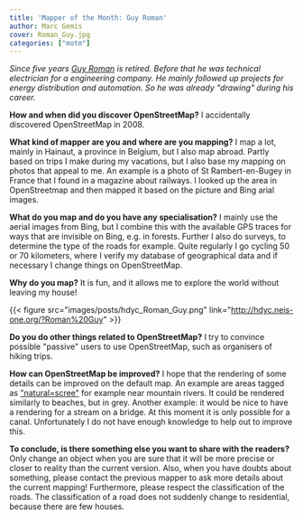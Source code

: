 ```yaml
---
title: 'Mapper of the Month: Guy Roman'
author: Marc Gemis
cover: Roman_Guy.jpg
categories: ["motm"]
---
```


_Since five years [Guy Roman](http://www.openstreetmap.org/user/Roman%20Guy) is retired. Before that he was technical electrician for a engineering company. He mainly followed up projects for energy distribution and automation. So he was already "drawing" during his career._

**How and when did you discover OpenStreetMap?**
I accidentally discovered OpenStreetMap in 2008.

**What kind of mapper are you and where are you mapping?**
I map a lot, mainly in Hainaut, a province in Belgium, but I also map abroad. Partly based on trips I make during my vacations, but I also base my mapping on photos that appeal to me. An example is a photo of St Rambert-en-Bugey in France that I found in a magazine about railways. I looked up the area in OpenStreetmap and then mapped it based on the picture and Bing arial images.

**What do you map and do you have any specialisation?**
I mainly use the aerial images from Bing, but I combine this with the available GPS traces for ways that are invisible on Bing, e.g. in forests. Further I also do surveys, to determine the type of the roads for example. Quite regularly I go cycling 50 or 70 kilometers, where I verify my database of geographical data and if necessary I change things on OpenStreetMap.

**Why do you map?**
It is fun, and it allows me to explore the world without leaving my house!

{{< figure src="images/posts/hdyc_Roman_Guy.png" link="http://hdyc.neis-one.org/?Roman%20Guy" >}}

**Do you do other things related to OpenStreetMap?**
I try to convince possible "passive" users to use OpenStreetMap, such as organisers of hiking trips.

**How can OpenStreetMap be improved?**
I hope that the rendering of some details can be improved on the default map. An example are areas tagged as ["natural=scree"](http://wiki.openstreetmap.org/wiki/Tag:natural%3Dscree) for example near mountain rivers. It could be rendered similarly to beaches, but in grey. Another example: it would be nice to have a rendering for a stream on a bridge. At this moment it is only possible for a canal. Unfortunately I do not have enough knowledge to help out to improve this.

**To conclude, is there something else you want to share with the readers?**
Only change an object when you are sure that it will be more precise or closer to reality than the current version. Also, when you have doubts about something, please contact the previous mapper to ask more details about the current mapping! Furthermore, please respect the classification of the roads. The classification of a road does not suddenly change to residential, because there are few houses.
